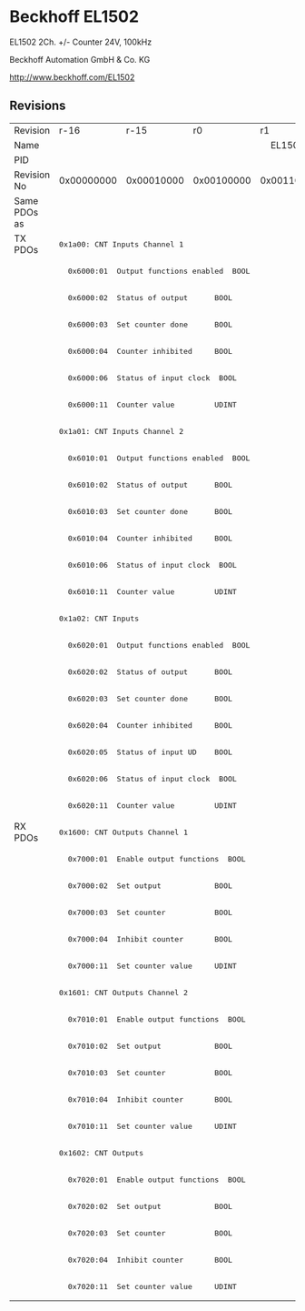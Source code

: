 # Beckhoff EL1502

EL1502 2Ch. +/- Counter 24V, 100kHz

Beckhoff Automation GmbH & Co. KG

http://www.beckhoff.com/EL1502

## Revisions
<table>
<tr >
<td>Revision</td>
<td>r-16</td>
<td>r-15</td>
<td>r0</td>
<td>r1</td>
<td>r2</td>
<td>r3</td>
<td>r4</td>
<td>r5</td>
<td>r6</td>
</tr>
<tr >
<td>Name</td>
<td colspan=9 align="center">EL1502 2Ch. +/- Counter 24V, 100kHz</td>
</tr>
<tr >
<td>PID</td>
<td colspan=9 align="center">0x05de3052</td>
</tr>
<tr >
<td>Revision No</td>
<td>0x00000000</td>
<td>0x00010000</td>
<td>0x00100000</td>
<td>0x00110000</td>
<td>0x00120000</td>
<td>0x00130000</td>
<td>0x00140000</td>
<td>0x00150000</td>
<td>0x00160000</td>
</tr>
<tr >
<td>Same PDOs as</td>
<td colspan=9 align="center"></td>
</tr>
<tr class="txpdo pdosection">
<td rowspan=22 valign=top>TX PDOs</td>
<td colspan=9 align="left"><pre>0x1a00: CNT Inputs Channel 1</pre></td>
<td></td>
</tr>
<tr class="txpdo">
<td colspan=4 align="left"><pre>  0x6000:01  Output functions enabled  BOOL</pre></td>
<td colspan=5 align="left"><pre>  0x6000:01  Status__Output functions enabled  BOOL</pre></td>
</tr>
<tr class="txpdo">
<td colspan=4 align="left"><pre>  0x6000:02  Status of output      BOOL</pre></td>
<td colspan=5 align="left"><pre>  0x6000:02  Status__Status of output  BOOL</pre></td>
</tr>
<tr class="txpdo">
<td colspan=4 align="left"><pre>  0x6000:03  Set counter done      BOOL</pre></td>
<td colspan=5 align="left"><pre>  0x6000:03  Status__Set counter done  BOOL</pre></td>
</tr>
<tr class="txpdo">
<td colspan=4 align="left"><pre>  0x6000:04  Counter inhibited     BOOL</pre></td>
<td colspan=5 align="left"><pre>  0x6000:04  Status__Counter inhibited  BOOL</pre></td>
</tr>
<tr class="txpdo">
<td colspan=4 align="left"><pre>  0x6000:06  Status of input clock  BOOL</pre></td>
<td colspan=5 align="left"><pre>  0x6000:06  Status__Status of input clock  BOOL</pre></td>
</tr>
<tr class="txpdo">
<td colspan=9 align="left"><pre>  0x6000:11  Counter value         UDINT</pre></td>
</tr>
<tr class="txpdo pdosection">
<td colspan=9 align="left"><pre>0x1a01: CNT Inputs Channel 2</pre></td>
</tr>
<tr class="txpdo">
<td colspan=4 align="left"><pre>  0x6010:01  Output functions enabled  BOOL</pre></td>
<td colspan=5 align="left"><pre>  0x6010:01  Status__Output functions enabled  BOOL</pre></td>
</tr>
<tr class="txpdo">
<td colspan=4 align="left"><pre>  0x6010:02  Status of output      BOOL</pre></td>
<td colspan=5 align="left"><pre>  0x6010:02  Status__Status of output  BOOL</pre></td>
</tr>
<tr class="txpdo">
<td colspan=4 align="left"><pre>  0x6010:03  Set counter done      BOOL</pre></td>
<td colspan=5 align="left"><pre>  0x6010:03  Status__Set counter done  BOOL</pre></td>
</tr>
<tr class="txpdo">
<td colspan=4 align="left"><pre>  0x6010:04  Counter inhibited     BOOL</pre></td>
<td colspan=5 align="left"><pre>  0x6010:04  Status__Counter inhibited  BOOL</pre></td>
</tr>
<tr class="txpdo">
<td colspan=4 align="left"><pre>  0x6010:06  Status of input clock  BOOL</pre></td>
<td colspan=5 align="left"><pre>  0x6010:06  Status__Status of input clock  BOOL</pre></td>
</tr>
<tr class="txpdo">
<td colspan=9 align="left"><pre>  0x6010:11  Counter value         UDINT</pre></td>
</tr>
<tr class="txpdo pdosection">
<td colspan=9 align="left"><pre>0x1a02: CNT Inputs</pre></td>
</tr>
<tr class="txpdo">
<td colspan=4 align="left"><pre>  0x6020:01  Output functions enabled  BOOL</pre></td>
<td colspan=5 align="left"><pre>  0x6020:01  Status__Output functions enabled  BOOL</pre></td>
</tr>
<tr class="txpdo">
<td colspan=4 align="left"><pre>  0x6020:02  Status of output      BOOL</pre></td>
<td colspan=5 align="left"><pre>  0x6020:02  Status__Status of output  BOOL</pre></td>
</tr>
<tr class="txpdo">
<td colspan=4 align="left"><pre>  0x6020:03  Set counter done      BOOL</pre></td>
<td colspan=5 align="left"><pre>  0x6020:03  Status__Set counter done  BOOL</pre></td>
</tr>
<tr class="txpdo">
<td colspan=4 align="left"><pre>  0x6020:04  Counter inhibited     BOOL</pre></td>
<td colspan=5 align="left"><pre>  0x6020:04  Status__Counter inhibited  BOOL</pre></td>
</tr>
<tr class="txpdo">
<td colspan=4 align="left"><pre>  0x6020:05  Status of input UD    BOOL</pre></td>
<td colspan=5 align="left"><pre>  0x6020:05  Status__Status of input UD  BOOL</pre></td>
</tr>
<tr class="txpdo">
<td colspan=4 align="left"><pre>  0x6020:06  Status of input clock  BOOL</pre></td>
<td colspan=5 align="left"><pre>  0x6020:06  Status__Status of input clock  BOOL</pre></td>
</tr>
<tr class="txpdo">
<td colspan=9 align="left"><pre>  0x6020:11  Counter value         UDINT</pre></td>
</tr>
<tr class="rxpdo pdosection">
<td rowspan=18 valign=top>RX PDOs</td>
<td colspan=9 align="left"><pre>0x1600: CNT Outputs Channel 1</pre></td>
<td></td>
</tr>
<tr class="rxpdo">
<td colspan=4 align="left"><pre>  0x7000:01  Enable output functions  BOOL</pre></td>
<td colspan=5 align="left"><pre>  0x7000:01  Control__Enable output functions  BOOL</pre></td>
</tr>
<tr class="rxpdo">
<td colspan=4 align="left"><pre>  0x7000:02  Set output            BOOL</pre></td>
<td colspan=5 align="left"><pre>  0x7000:02  Control__Set output   BOOL</pre></td>
</tr>
<tr class="rxpdo">
<td colspan=4 align="left"><pre>  0x7000:03  Set counter           BOOL</pre></td>
<td colspan=5 align="left"><pre>  0x7000:03  Control__Set counter  BOOL</pre></td>
</tr>
<tr class="rxpdo">
<td colspan=4 align="left"><pre>  0x7000:04  Inhibit counter       BOOL</pre></td>
<td colspan=5 align="left"><pre>  0x7000:04  Control__Inhibit counter  BOOL</pre></td>
</tr>
<tr class="rxpdo">
<td colspan=9 align="left"><pre>  0x7000:11  Set counter value     UDINT</pre></td>
</tr>
<tr class="rxpdo pdosection">
<td colspan=9 align="left"><pre>0x1601: CNT Outputs Channel 2</pre></td>
</tr>
<tr class="rxpdo">
<td colspan=4 align="left"><pre>  0x7010:01  Enable output functions  BOOL</pre></td>
<td colspan=5 align="left"><pre>  0x7010:01  Control__Enable output functions  BOOL</pre></td>
</tr>
<tr class="rxpdo">
<td colspan=4 align="left"><pre>  0x7010:02  Set output            BOOL</pre></td>
<td colspan=5 align="left"><pre>  0x7010:02  Control__Set output   BOOL</pre></td>
</tr>
<tr class="rxpdo">
<td colspan=4 align="left"><pre>  0x7010:03  Set counter           BOOL</pre></td>
<td colspan=5 align="left"><pre>  0x7010:03  Control__Set counter  BOOL</pre></td>
</tr>
<tr class="rxpdo">
<td colspan=4 align="left"><pre>  0x7010:04  Inhibit counter       BOOL</pre></td>
<td colspan=5 align="left"><pre>  0x7010:04  Control__Inhibit counter  BOOL</pre></td>
</tr>
<tr class="rxpdo">
<td colspan=9 align="left"><pre>  0x7010:11  Set counter value     UDINT</pre></td>
</tr>
<tr class="rxpdo pdosection">
<td colspan=9 align="left"><pre>0x1602: CNT Outputs</pre></td>
</tr>
<tr class="rxpdo">
<td colspan=4 align="left"><pre>  0x7020:01  Enable output functions  BOOL</pre></td>
<td colspan=5 align="left"><pre>  0x7020:01  Control__Enable output functions  BOOL</pre></td>
</tr>
<tr class="rxpdo">
<td colspan=4 align="left"><pre>  0x7020:02  Set output            BOOL</pre></td>
<td colspan=5 align="left"><pre>  0x7020:02  Control__Set output   BOOL</pre></td>
</tr>
<tr class="rxpdo">
<td colspan=4 align="left"><pre>  0x7020:03  Set counter           BOOL</pre></td>
<td colspan=5 align="left"><pre>  0x7020:03  Control__Set counter  BOOL</pre></td>
</tr>
<tr class="rxpdo">
<td colspan=4 align="left"><pre>  0x7020:04  Inhibit counter       BOOL</pre></td>
<td colspan=5 align="left"><pre>  0x7020:04  Control__Inhibit counter  BOOL</pre></td>
</tr>
<tr class="rxpdo">
<td colspan=9 align="left"><pre>  0x7020:11  Set counter value     UDINT</pre></td>
</tr>
</table>
